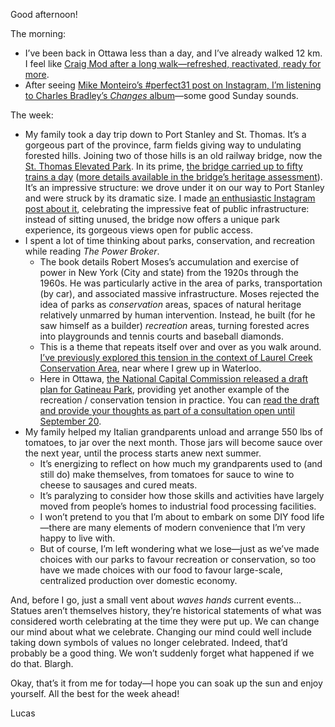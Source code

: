 Good afternoon!

The morning:

- I’ve been back in Ottawa less than a day, and I’ve already walked 12 km. I feel like [Craig Mod after a long walk—refreshed, reactivated, ready for more](https://craigmod.com/ridgeline/081/).
- After seeing [Mike Monteiro’s #perfect31 post on Instagram, I’m listening to Charles Bradley’s _Changes_ album](https://www.instagram.com/p/CEetEPDpSXL/)—some good Sunday sounds.

The week:

- My family took a day trip down to Port Stanley and St. Thomas. It’s a gorgeous part of the province, farm fields giving way to undulating forested hills. Joining two of those hills is an old railway bridge, now the [St. Thomas Elevated Park](http://www.elevatedpark.ca/). In its prime, [the bridge carried up to fifty trains a day](http://www.elevatedpark.ca/about-the-bridge) ([more details available in the bridge’s heritage assessment](https://static1.squarespace.com/static/5548c935e4b0b0a763cffaa6/t/55cced01e4b0f1c89683f9e0/1439493377157/Heritage+Assessment+MCR+Bridge+2012.pdf#page=13)). It’s an impressive structure: we drove under it on our way to Port Stanley and were struck by its dramatic size. I made [an enthusiastic Instagram post about it](https://www.instagram.com/p/CESbcHZpmxz/), celebrating the impressive feat of public infrastructure: instead of sitting unused, the bridge now offers a unique park experience, its gorgeous views open for public access.
- I spent a lot of time thinking about parks, conservation, and recreation while reading _The Power Broker_.
	- The book details Robert Moses’s accumulation and exercise of power in New York (City and state) from the 1920s through the 1960s. He was particularly active in the area of parks, transportation (by car), and associated massive infrastructure. Moses rejected the idea of parks as _conservation_ areas, spaces of natural heritage relatively unmarred by human intervention. Instead, he built (for he saw himself as a builder) _recreation_ areas, turning forested acres into playgrounds and tennis courts and baseball diamonds.
	- This is a theme that repeats itself over and over as you walk around. [I’ve previously explored this tension in the context of Laurel Creek Conservation Area](https://lucascherkewski.com/hit-and-miss/63-laurel-creek-conservation-area/), near where I grew up in Waterloo. 
	- Here in Ottawa, [the National Capital Commission released a draft plan for Gatineau Park](https://www.cbc.ca/news/canada/ottawa/ncc-draft-master-plan-gatineau-park-1.5704286), providing yet another example of the recreation / conservation tension in practice. You can [read the draft and provide your thoughts as part of a consultation open until September 20](https://ncc-ccn.gc.ca/our-plans/gatineau-park-master-plan).
- My family helped my Italian grandparents unload and arrange 550 lbs of tomatoes, to jar over the next month. Those jars will become sauce over the next year, until the process starts anew next summer.
	- It’s energizing to reflect on how much my grandparents used to (and still do) make themselves, from tomatoes for sauce to wine to cheese to sausages and cured meats.
	- It’s paralyzing to consider how those skills and activities have largely moved from people’s homes to industrial food processing facilities.
	- I won’t pretend to you that I’m about to embark on some DIY food life—there are many elements of modern convenience that I’m very happy to live with.
	- But of course, I’m left wondering what we lose—just as we’ve made choices with our parks to favour recreation or conservation, so too have we made choices with our food to favour large-scale, centralized production over domestic economy.

And, before I go, just a small vent about _waves hands_ current events… Statues aren’t themselves history, they’re historical statements of what was considered worth celebrating at the time they were put up. We can change our mind about what we celebrate. Changing our mind could well include taking down symbols of values no longer celebrated. Indeed, that’d probably be a good thing. We won’t suddenly forget what happened if we do that. Blargh.

Okay, that’s it from me for today—I hope you can soak up the sun and enjoy yourself. All the best for the week ahead!

Lucas